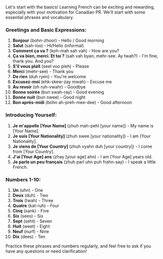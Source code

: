Let's start with the basics! Learning French can be exciting and rewarding, especially with your motivation for Canadian PR. We'll start with some essential phrases and vocabulary.

### Greetings and Basic Expressions:

1. **Bonjour** (bohn-zhoor) - Hello / Good morning
2. **Salut** (sah-loo) - Hi/Hello (informal)
3. **Comment ça va ?** (koh-mah sah vah) - How are you?
4. **Ça va bien, merci. Et toi ?** (sah vah byan, mehr-see. Ay twah?) - I'm fine, thank you. And you?
5. **S'il vous plaît** (seel voo pleh) - Please
6. **Merci** (mehr-see) - Thank you
7. **De rien** (duh ryen) - You're welcome
8. **Excusez-moi** (ehk-skew-zay mwah) - Excuse me
9. **Au revoir** (oh ruh-vwahr) - Goodbye
10. **Bonne soirée** (bun swah-ray) - Good evening
11. **Bonne nuit** (bun nwee) - Good night
12. **Bon après-midi** (bohn ah-preh-mee-dee) - Good afternoon

### Introducing Yourself:

1. **Je m'appelle [Your Name]** (zhuh mah-pehl [your name]) - My name is [Your Name].
2. **Je suis [Your Nationality]** (zhuh swee [your nationality]) - I am [Your Nationality].
3. **Je viens de [Your Country]** (zhuh vyahn duh [your country]) - I come from [Your Country].
4. **J'ai [Your Age] ans** (zhay [your age] ahn) - I am [Your Age] years old.
5. **Je parle un peu français** (zhuh parl uhn puh frahn-say) - I speak a little French.

### Numbers 1-10:

1. **Un** (uhn) - One
2. **Deux** (duh) - Two
3. **Trois** (twah) - Three
4. **Quatre** (kat-ruh) - Four
5. **Cinq** (sank) - Five
6. **Six** (sees) - Six
7. **Sept** (seht) - Seven
8. **Huit** (weet) - Eight
9. **Neuf** (nurf) - Nine
10. **Dix** (dees) - Ten

Practice these phrases and numbers regularly, and feel free to ask if you have any questions or need clarification!
